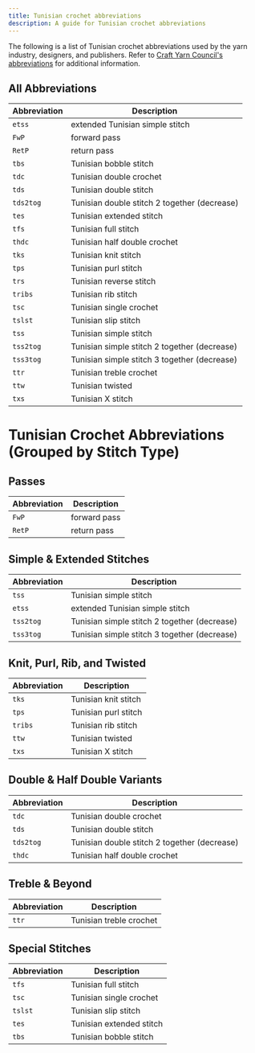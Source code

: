 ```yaml
---
title: Tunisian crochet abbreviations
description: A guide for Tunisian crochet abbreviations
---
```


The following is a list of Tunisian crochet abbreviations used by the yarn industry, designers, and publishers. Refer to [Craft Yarn Council's abbreviations](https://www.craftyarncouncil.com/standards/abbreviations) for additional information.

## All Abbreviations

| Abbreviation | Description                                      |
|--------------|--------------------------------------------------|
| `etss`       | extended Tunisian simple stitch                  |
| `FwP`        | forward pass                                     |
| `RetP`       | return pass                                      |
| `tbs`        | Tunisian bobble stitch                           |
| `tdc`        | Tunisian double crochet                          |
| `tds`        | Tunisian double stitch                           |
| `tds2tog`    | Tunisian double stitch 2 together (decrease)     |
| `tes`        | Tunisian extended stitch                         |
| `tfs`        | Tunisian full stitch                             |
| `thdc`       | Tunisian half double crochet                     |
| `tks`        | Tunisian knit stitch                             |
| `tps`        | Tunisian purl stitch                             |
| `trs`        | Tunisian reverse stitch                          |
| `tribs`      | Tunisian rib stitch                              |
| `tsc`        | Tunisian single crochet                          |
| `tslst`      | Tunisian slip stitch                             |
| `tss`        | Tunisian simple stitch                           |
| `tss2tog`    | Tunisian simple stitch 2 together (decrease)     |
| `tss3tog`    | Tunisian simple stitch 3 together (decrease)     |
| `ttr`        | Tunisian treble crochet                          |
| `ttw`        | Tunisian twisted                                 |
| `txs`        | Tunisian X stitch                                |

# Tunisian Crochet Abbreviations (Grouped by Stitch Type)

## Passes

| Abbreviation | Description          |
|--------------|----------------------|
| `FwP`        | forward pass         |
| `RetP`       | return pass          |

## Simple & Extended Stitches

| Abbreviation | Description                                      |
|--------------|--------------------------------------------------|
| `tss`        | Tunisian simple stitch                           |
| `etss`       | extended Tunisian simple stitch                  |
| `tss2tog`    | Tunisian simple stitch 2 together (decrease)     |
| `tss3tog`    | Tunisian simple stitch 3 together (decrease)     |

## Knit, Purl, Rib, and Twisted

| Abbreviation | Description               |
|--------------|---------------------------|
| `tks`        | Tunisian knit stitch      |
| `tps`        | Tunisian purl stitch      |
| `tribs`      | Tunisian rib stitch       |
| `ttw`        | Tunisian twisted          |
| `txs`        | Tunisian X stitch         |

## Double & Half Double Variants

| Abbreviation | Description                                      |
|--------------|--------------------------------------------------|
| `tdc`        | Tunisian double crochet                          |
| `tds`        | Tunisian double stitch                           |
| `tds2tog`    | Tunisian double stitch 2 together (decrease)     |
| `thdc`       | Tunisian half double crochet                     |

## Treble & Beyond

| Abbreviation | Description                  |
|--------------|------------------------------|
| `ttr`        | Tunisian treble crochet      |

## Special Stitches

| Abbreviation | Description             |
|--------------|-------------------------|
| `tfs`        | Tunisian full stitch    |
| `tsc`        | Tunisian single crochet |
| `tslst`      | Tunisian slip stitch    |
| `tes`        | Tunisian extended stitch|
| `tbs`        | Tunisian bobble stitch  |
